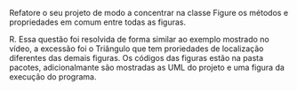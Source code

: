 Refatore o seu projeto de modo a concentrar na classe Figure os métodos e propriedades em comum entre todas as figuras.

R. Essa questão foi resolvida de forma similar ao exemplo mostrado no vídeo, a excessão foi o Triângulo que tem proriedades de localização diferentes das demais figuras. Os códigos das figuras estão na pasta pacotes,  adicionalmante são mostradas as UML do projeto e uma figura da execução do programa.
